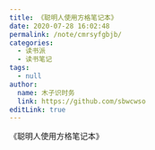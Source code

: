 ```yaml
---
title: 《聪明人使用方格笔记本》
date: 2020-07-28 16:02:48
permalink: /note/cmrsyfgbjb/
categories: 
  - 读书派
  - 读书笔记
tags: 
  - null
author: 
  name: 木子识时务
  link: https://github.com/sbwcwso
editLink: true
---
```


《聪明人使用方格笔记本》